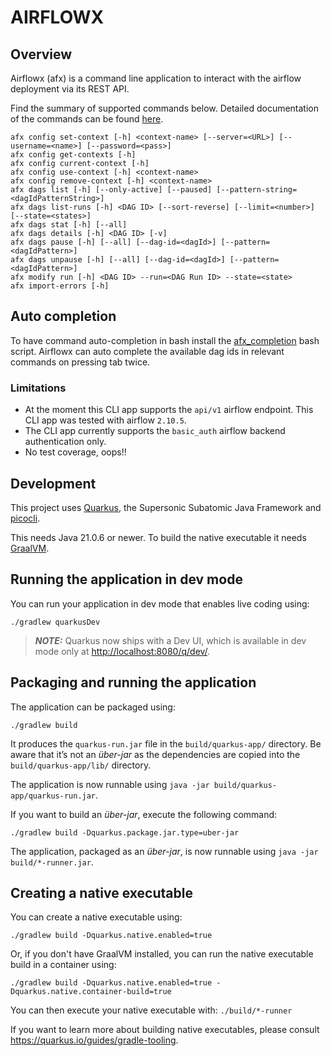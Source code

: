 # AIRFLOWX

## Overview

Airflowx (afx) is a command line application to interact with the airflow deployment via its REST
API.

Find the summary of supported commands below. Detailed documentation of the commands can be
found [here](COMMANDS.md).

```
afx config set-context [-h] <context-name> [--server=<URL>] [--username=<name>] [--password=<pass>]
afx config get-contexts [-h]
afx config current-context [-h]
afx config use-context [-h] <context-name>
afx config remove-context [-h] <context-name>
afx dags list [-h] [--only-active] [--paused] [--pattern-string=<dagIdPatternString>]
afx dags list-runs [-h] <DAG ID> [--sort-reverse] [--limit=<number>] [--state=<states>]
afx dags stat [-h] [--all]
afx dags details [-h] <DAG ID> [-v]
afx dags pause [-h] [--all] [--dag-id=<dagId>] [--pattern=<dagIdPattern>]
afx dags unpause [-h] [--all] [--dag-id=<dagId>] [--pattern=<dagIdPattern>]
afx modify run [-h] <DAG ID> --run=<DAG Run ID> --state=<state>
afx import-errors [-h]
```

## Auto completion

To have command auto-completion in bash install the [afx_completion](afx_completion) bash script.
Airflowx can auto complete the available dag ids in relevant commands on pressing tab twice.

### Limitations

- At the moment this CLI app supports the `api/v1` airflow endpoint. This CLI app was tested with
  airflow `2.10.5`.
- The CLI app currently supports the `basic_auth` airflow backend authentication only.
- No test coverage, oops!!

## Development

This project uses [Quarkus](https://picocli.info/), the Supersonic Subatomic Java Framework
and [picocli](https://picocli.info/).

This needs Java 21.0.6 or newer. To build the native executable it
needs [GraalVM](https://www.graalvm.org/).

## Running the application in dev mode

You can run your application in dev mode that enables live coding using:

```
./gradlew quarkusDev
```

> **_NOTE:_**  Quarkus now ships with a Dev UI, which is available in dev mode only
> at <http://localhost:8080/q/dev/>.

## Packaging and running the application

The application can be packaged using:

```
./gradlew build
```

It produces the `quarkus-run.jar` file in the `build/quarkus-app/` directory.
Be aware that it’s not an _über-jar_ as the dependencies are copied into the
`build/quarkus-app/lib/` directory.

The application is now runnable using `java -jar build/quarkus-app/quarkus-run.jar`.

If you want to build an _über-jar_, execute the following command:

```
./gradlew build -Dquarkus.package.jar.type=uber-jar
```

The application, packaged as an _über-jar_, is now runnable using `java -jar build/*-runner.jar`.

## Creating a native executable

You can create a native executable using:

```
./gradlew build -Dquarkus.native.enabled=true
```

Or, if you don't have GraalVM installed, you can run the native executable build in a container
using:

```
./gradlew build -Dquarkus.native.enabled=true -Dquarkus.native.container-build=true
```

You can then execute your native executable with: `./build/*-runner`

If you want to learn more about building native executables, please
consult <https://quarkus.io/guides/gradle-tooling>.